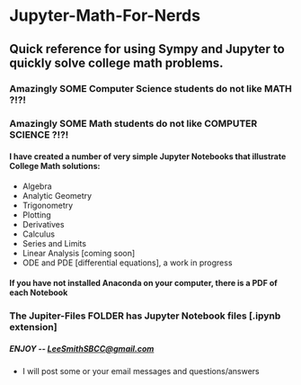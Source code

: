 # Jupyter-Math-For-Nerds
## Quick reference for using Sympy and Jupyter to quickly solve college math problems.

### Amazingly SOME Computer Science students do not like MATH ?!?!

### Amazingly SOME Math students do not like COMPUTER SCIENCE ?!?!

#### I have created a number of very simple Jupyter Notebooks that illustrate College Math solutions:
 - Algebra
 - Analytic Geometry
 - Trigonometry
 - Plotting
 - Derivatives
 - Calculus
 - Series and Limits
 - Linear Analysis [coming soon]
 - ODE and PDE [differential equations], a work in progress
 
 #### If you have not installed Anaconda on your computer, there is a PDF of each Notebook
 ### The Jupiter-Files FOLDER has Jupyter Notebook files [.ipynb extension]
 
 ##### ENJOY -- LeeSmithSBCC@gmail.com 
  - I will post some or your email messages and questions/answers
